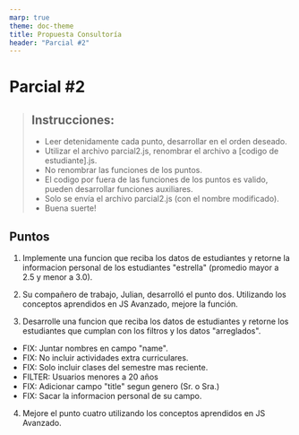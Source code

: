 ```yaml
---
marp: true
theme: doc-theme
title: Propuesta Consultoría
header: "Parcial #2"
---
```


# Parcial #2

> ## Instrucciones:
>
> - Leer detenidamente cada punto, desarrollar en el orden deseado.
> - Utilizar el archivo parcial2.js, renombrar el archivo a [codigo de estudiante].js.
> - No renombrar las funciones de los puntos.
> - El codigo por fuera de las funciones de los puntos es valido, pueden desarrollar funciones auxiliares.
> - Solo se envía el archivo parcial2.js (con el nombre modificado).
> - Buena suerte!

## Puntos

1. Implemente una funcion que reciba los datos de estudiantes y retorne la informacion personal de los estudiantes "estrella" (promedio mayor a 2.5 y menor a 3.0).

2. Su compañero de trabajo, Julian, desarrolló el punto dos. Utilizando los conceptos aprendidos en JS Avanzado, mejore la función.

3. Desarrolle una funcion que reciba los datos de estudiantes y retorne los estudiantes que cumplan con los filtros y los datos "arreglados".

- FIX: Juntar nombres en campo "name".
- FIX: No incluir actividades extra curriculares.
- FIX: Solo incluir clases del semestre mas reciente.
- FILTER: Usuarios menores a 20 años
- FIX: Adicionar campo "title" segun genero (Sr. o Sra.)
- FIX: Sacar la informacion personal de su campo.

4. Mejore el punto cuatro utilizando los conceptos aprendidos en JS Avanzado.
